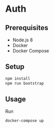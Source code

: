 # Auth

## Prerequisites

- Node.js 8
- Docker
- Docker Compose

## Setup

```sh
npm install
npm run bootstrap
```

## Usage

Run

```sh
docker-compose up
```
